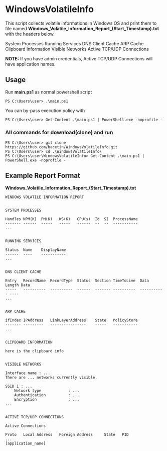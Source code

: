 # WindowsVolatileInfo

This script collects volatile informations in Windows OS and print them to file named **Windows_Volatile_Information_Report_(Start_Timestamp).txt** with the headers below.

System Processes
Running Services
DNS Client Cache
ARP Cache
Clipboard Information
Visible Networks
Active TCP/UDP Connections 

**NOTE:**
If you have admin credentials, Active TCP/UDP Connections will have application names.


## Usage
Run **main.ps1** as normal powershell script 

```
PS C:\Users\user> .\main.ps1
```

You can by-pass execution policy with 

```
PS C:\Users\user> Get-Content .\main.ps1 | PowerShell.exe -noprofile -
```
 
### All commands for download(clone) and run

```
PS C:\Users\user> git clone https://github.com/hacetin/WindowsVolatileInfo.git
PS C:\Users\user> cd .\WindowsVolatileInfo\
PS C:\Users\user\WindowsVolatileInfo> Get-Content .\main.ps1 | PowerShell.exe -noprofile -
```

## Example Report Format

**Windows_Volatile_Information_Report_(Start_Timestamp).txt**

```
WINDOWS VOLATILE INFORMATION REPORT


SYSTEM PROCESSES

Handles NPM(K)  PM(K)   WS(K)   CPU(s)  Id  SI  ProcessName           
------- ------  -----   -----   ------  --  --  -----------           
...


RUNNING SERVICES

Status  Name    DisplayName                                          
------  ----    -----------                                          
...


DNS CLIENT CACHE

Entry   RecordName  RecordType  Status  Section TimeToLive  Data Length Data                              
-----   ----------  ----------  ------  ------- ----------  ----------- ----                              
...


ARP CACHE

ifIndex IPAddress   LinkLayerAddress    State   PolicyStore
------- ---------   ----------------    -----   -----------
...


CLIPBOARD INFORMATION

here is the clipboard info


VISIBLE NETWORKS
 
Interface name : ... 
There are ... networks currently visible. 

SSID 1 : ...
    Network type            : ...
    Authentication          : ...
    Encryption              : ...
...
   
   
ACTIVE TCP/UDP CONNECTIONS

Active Connections

Proto   Local Address   Foreign Address     State   PID
...
[application_name]
```
